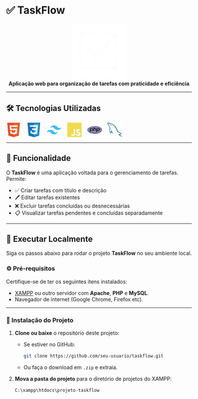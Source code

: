 # ✅ TaskFlow

<div align="center">
  <img src="./src/img/logo_task_flow.png" alt="TaskFlow Logo" height="150"/>
</div>

<div align="center">
  <strong>Aplicação web para organização de tarefas com praticidade e eficiência</strong>
</div>

---

## 🛠️ Tecnologias Utilizadas

<div align="center" style="display: flex; gap: 15px; flex-wrap: wrap;">
  <img src="https://raw.githubusercontent.com/devicons/devicon/master/icons/html5/html5-original.svg" alt="HTML" height="40" width="40">
  <img src="https://raw.githubusercontent.com/devicons/devicon/master/icons/css3/css3-original.svg" alt="CSS" height="40" width="40">
  <img src="https://raw.githubusercontent.com/devicons/devicon/master/icons/tailwindcss/tailwindcss-original.svg" alt="Tailwind" height="40" width="40">
  <img src="https://raw.githubusercontent.com/devicons/devicon/master/icons/javascript/javascript-plain.svg" alt="JavaScript" height="40" width="40">
  <img src="https://raw.githubusercontent.com/devicons/devicon/master/icons/php/php-original.svg" alt="PHP" height="40" width="40">
  <img src="https://raw.githubusercontent.com/devicons/devicon/master/icons/mysql/mysql-original.svg" alt="MySQL" height="40" width="40">
</div>

---

## 🚀 Funcionalidade

O **TaskFlow** é uma aplicação voltada para o gerenciamento de tarefas. Permite:
- ✅ Criar tarefas com título e descrição
- 🖊️ Editar tarefas existentes
- ❌ Excluir tarefas concluídas ou desnecessárias
- 📋 Visualizar tarefas pendentes e concluídas separadamente

---

## 🚀 Executar Localmente

Siga os passos abaixo para rodar o projeto **TaskFlow** no seu ambiente local.

### ⚙️ Pré-requisitos

Certifique-se de ter os seguintes itens instalados:

- [XAMPP](https://www.apachefriends.org/pt_br/index.html) ou outro servidor com **Apache**, **PHP** e **MySQL**.
- Navegador de internet (Google Chrome, Firefox etc).

---

### 📁 Instalação do Projeto

1. **Clone ou baixe** o repositório deste projeto:

   - Se estiver no GitHub:
     ```bash
     git clone https://github.com/seu-usuario/taskflow.git
     ```
   - Ou faça o download em `.zip` e extraia.

2. **Mova a pasta do projeto** para o diretório de projetos do XAMPP:

   ```bash
   C:\xampp\htdocs\projeto-taskflow


